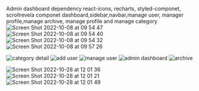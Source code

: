 Admin dashboard
dependency react-icons, recharts, styled-componet, scrollrevela
componet dashboard,sidebar,navbar,manage user, manager profile,manage archive, manage profile and manage category
![Screen Shot 2022-10-08 at 09 54 47](https://user-images.githubusercontent.com/52881874/194694284-b9c1d077-a095-4c05-8bba-85c19e7153dc.png)
![Screen Shot 2022-10-08 at 09 54 40](https://user-images.githubusercontent.com/52881874/194694286-aad73a89-fd15-4baa-8f5f-99b06f227664.png)
![Screen Shot 2022-10-08 at 09 54 32](https://user-images.githubusercontent.com/52881874/194694287-42d58d92-3eae-4f28-b622-93cbe4485603.png)
![Screen Shot 2022-10-08 at 09 57 26](https://user-images.githubusercontent.com/52881874/194694506-d125a27e-288a-4f53-86f0-acdeaea09632.png)

![category detail](https://user-images.githubusercontent.com/52881874/194694916-278e30bf-1f0a-4ad5-a4a4-ae87f23d5caa.png)
![add user](https://user-images.githubusercontent.com/52881874/194694918-1518af29-b4a1-4579-9af9-e8136a99699a.png)
![manage user](https://user-images.githubusercontent.com/52881874/194694920-0e988023-6274-468a-bf60-727446b36a08.png)
![admin dashboard](https://user-images.githubusercontent.com/52881874/194694922-f6920994-098f-4e22-a4df-7636d83a2e84.png)
![archive](https://user-images.githubusercontent.com/52881874/194694923-22b57297-0a87-4dd3-a686-1fa5868607e9.png)

[](url)
![Screen Shot 2022-10-28 at 12 01 36](https://user-images.githubusercontent.com/52881874/198548643-4b6826e4-ac6f-48d4-aadd-2cf51c51127a.png)
![Screen Shot 2022-10-28 at 12 01 21](https://user-images.githubusercontent.com/52881874/198548652-51a70305-2c52-49c0-887d-b514405b6532.png)
![Screen Shot 2022-10-28 at 12 01 49](https://user-images.githubusercontent.com/52881874/198548658-4b804bc5-8338-4877-8f55-fb41530bba5a.png)

